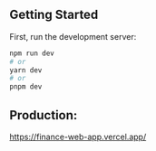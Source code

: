 
## Getting Started

First, run the development server:

```bash
npm run dev
# or
yarn dev
# or
pnpm dev
```

## Production: 

https://finance-web-app.vercel.app/
